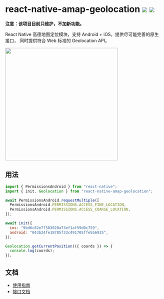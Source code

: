 # react-native-amap-geolocation [![][version-badge]][npm] [![][build-badge]][build]

**注意：该项目目前只维护，不加新功能。**

React Native 高德地图定位模块，支持 Android + iOS，提供尽可能完善的原生接口，
同时提供符合 Web 标准的 Geolocation API。

<img src="https://user-images.githubusercontent.com/1709072/57276743-12f67f00-70d5-11e9-9fe9-94e37abc1e0b.png" width=360>

## 用法

```javascript
import { PermissionsAndroid } from "react-native";
import { init, Geolocation } from "react-native-amap-geolocation";

await PermissionsAndroid.requestMultiple([
  PermissionsAndroid.PERMISSIONS.ACCESS_FINE_LOCATION,
  PermissionsAndroid.PERMISSIONS.ACCESS_COARSE_LOCATION,
]);

await init({
  ios: "9bd6c82e77583020a73ef1af59d0c759",
  android: "043b24fe18785f33c491705ffe5b6935",
});

Geolocation.getCurrentPosition(({ coords }) => {
  console.log(coords);
});
```

## 文档

- [使用指南](https://qiuxiang.github.io/react-native-amap-geolocation)
- [接口文档](https://qiuxiang.github.io/react-native-amap-geolocation/api/)

[npm]: https://www.npmjs.com/package/react-native-amap-geolocation
[version-badge]: https://badge.fury.io/js/react-native-amap-geolocation.svg
[build-badge]: https://github.com/qiuxiang/react-native-amap-geolocation/actions/workflows/build.yml/badge.svg
[build]: https://github.com/qiuxiang/react-native-amap-geolocation/actions/workflows/build.yml

